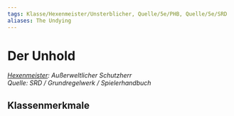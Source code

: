 ```yaml
---
tags: Klasse/Hexenmeister/Unsterblicher, Quelle/5e/PHB, Quelle/5e/SRD
aliases: The Undying
---
```

Der Unhold
==========

[_Hexenmeister_](../Hexenmeister.md)_: Außerweltlicher Schutzherr_  
_Quelle: SRD / Grundregelwerk / Spielerhandbuch_

Klassenmerkmale
---------------